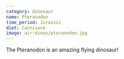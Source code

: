 ```yaml
---
category: dinosaur
name: Pteranodon
time_period: Jurassic
diet: Carnivore
image: air-dinos/pteranodon.jpg
---
```


The Pteranodon is an amazing flying dinosaur!